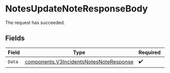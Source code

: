 # NotesUpdateNoteResponseBody

The request has succeeded.


## Fields

| Field                                                                                              | Type                                                                                               | Required                                                                                           | Description                                                                                        |
| -------------------------------------------------------------------------------------------------- | -------------------------------------------------------------------------------------------------- | -------------------------------------------------------------------------------------------------- | -------------------------------------------------------------------------------------------------- |
| `Data`                                                                                             | [components.V3IncidentsNotesNoteResponse](../../models/components/v3incidentsnotesnoteresponse.md) | :heavy_check_mark:                                                                                 | N/A                                                                                                |